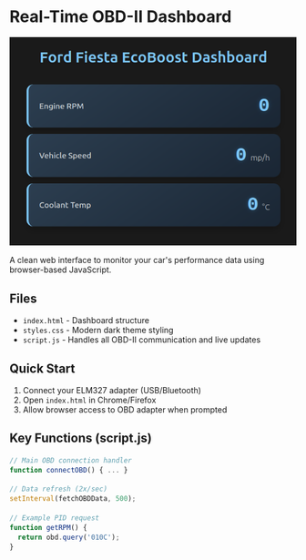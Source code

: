 # Real-Time OBD-II Dashboard

![OBD Dashboard](images/dashboard.png)

A clean web interface to monitor your car's performance data using browser-based JavaScript.

## Files
- `index.html` - Dashboard structure
- `styles.css` - Modern dark theme styling
- `script.js` - Handles all OBD-II communication and live updates

## Quick Start
1. Connect your ELM327 adapter (USB/Bluetooth)
2. Open `index.html` in Chrome/Firefox
3. Allow browser access to OBD adapter when prompted

## Key Functions (script.js)
```javascript
// Main OBD connection handler
function connectOBD() { ... }

// Data refresh (2x/sec)
setInterval(fetchOBDData, 500);

// Example PID request
function getRPM() {
  return obd.query('010C');
}
